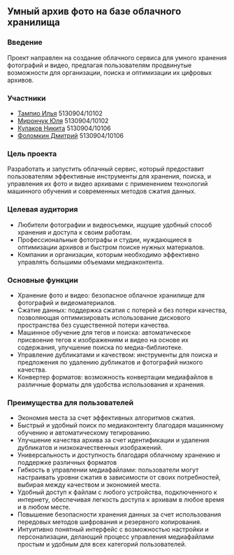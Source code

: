 ## Умный архив фото на базе облачного хранилища
### Введение
Проект направлен на создание облачного сервиса для умного хранения фотографий и видео, предлагая пользователям продвинутые возможности для организации, поиска и оптимизации их цифровых архивов.
### Участники
- [Тампио Илья](https://github.com/Quakumei) 5130904/10102
- [Мирончук Юля](https://github.com/nanatic) 5130904/10102
- [Кулаков Никита](https://github.com/Fascinat0r) 5130904/10106
- [Фоломкин Дмитрий](https://github.com/Doutyn) 5130904/10106
### Цель проекта
Разработать и запустить облачный сервис, который предоставит пользователям эффективные инструменты для хранения, поиска, и управления их фото и видео архивами с применением технологий машинного обучения и современных методов сжатия данных.
### Целевая аудитория
- Любители фотографии и видеосъемки, ищущие удобный способ хранения и доступа к своим работам.
- Профессиональные фотографы и студии, нуждающиеся в оптимизации архивов и быстром поиске нужных материалов.
- Компании и организации, которым необходимо эффективно управлять большими объемами медиаконтента.
### Основные функции
- Хранение фото и видео: безопасное облачное хранилище для фотографий и видеоматериалов.
- Сжатие данных: поддержка сжатия с потерей и без потери качества, позволяющая оптимизировать использование дискового пространства без существенной потери качества.
- Машинное обучение для тегов и поиска: автоматическое присвоение тегов к изображениям и видео на основе их содержания, улучшение поиска по медиа-библиотеке.
- Управление дубликатами и качеством: инструменты для поиска и предложения по удалению дубликатов и фотографий низкого качества.
- Конвертер форматов: возможность конвертации медиафайлов в различные форматы для удобства использования и хранения.
### Преимущества для пользователей
- Экономия места за счет эффективных алгоритмов сжатия.
- Быстрый и удобный поиск по медиаконтенту благодаря машинному обучению и автоматическому тегированию.
- Улучшение качества архива за счет идентификации и удаления дубликатов и низкокачественных изображений.
- Универсальность и доступность благодаря облачному хранению и поддержке различных форматов
- Гибкость в управлении медиафайлами: пользователи могут настраивать уровни сжатия в зависимости от своих потребностей, выбирая между качеством и экономией места.
- Удобный доступ к файлам с любого устройства, подключенного к интернету, обеспечивая легкость доступа к архивам в любое время и в любом месте.
- Повышение безопасности хранения данных за счет использования передовых методов шифрования и резервного копирования.
- Интуитивно понятный интерфейс с возможностью настройки и персонализации, делающий процесс управления медиафайлами простым и удобным для всех категорий пользователей.
	